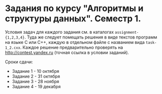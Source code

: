 # Задания по курсу "Алгоритмы и структуры данных". Семестр 1.

Условия задач для каждого задания см. в каталогах `assignment-{1,2,3,4}`.
Туда же следует помещать решения в виде текстов программ на языке C или C++,
каждую в отдельном файле с названием вида `task-1_2.cxx`.
Каждое решение предварительно проверять на http://contest.yandex.ru (точная ссылка
в условии заданий).

Сроки сдачи:
- Задание 1 - 10 октября
- Задание 2 - 31 октября
- Задание 3 - 28 ноября
- Задание 4 - 19 декабря
 
